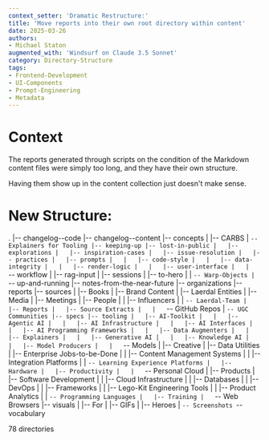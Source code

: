 ```yaml
---
context_setter: 'Dramatic Restructure:'
title: 'Move reports into their own root directory within content'
date: 2025-03-26
authors: 
- Michael Staton
augmented_with: 'Windsurf on Claude 3.5 Sonnet'
category: Directory-Structure
tags:
- Frontend-Development
- UI-Components
- Prompt-Engineering
- Metadata
---
```


# Context
The reports generated through scripts on the condition of the Markdown content files were simply too long, and they have their own structure. 

Having them show up in the content collection just doesn't make sense.  

# New Structure: 

.
|-- changelog--code
|-- changelog--content
|-- concepts
|   |-- CARBS
|   `-- Explainers for Tooling
|-- keeping-up
|-- lost-in-public
|   |-- explorations
|   |-- inspiration-cases
|   |-- issue-resolution
|   |-- practices
|   |-- prompts
|   |   |-- code-style
|   |   |-- data-integrity
|   |   |-- render-logic
|   |   |-- user-interface
|   |   `-- workflow
|   |-- rag-input
|   |-- sessions
|   |-- to-hero
|   |   `-- Warp-Objects
|   `-- up-and-running
|-- notes-from-the-near-future
|-- organizations
|-- reports
|-- sources
|   |-- Books
|   |-- Brand Content
|   |-- Laerdal Entities
|   |-- Media
|   |-- Meetings
|   |-- People
|   |   |-- Influencers
|   |   `-- Laerdal-Team
|   |-- Reports
|   |-- Source Extracts
|   |   `-- GitHub Repos
|   `-- UGC Communities
|-- specs
|-- tooling
|   |-- AI-Toolkit
|   |   |-- Agentic AI
|   |   |-- AI Infrastructure
|   |   |-- AI Interfaces
|   |   |-- AI Programming Frameworks
|   |   |-- Data Augmenters
|   |   |-- Explainers
|   |   |-- Generative AI
|   |   |-- Knowledge AI
|   |   |-- Model Producers
|   |   `-- Models
|   |-- Creative
|   |-- Data Utilities
|   |-- Enterprise Jobs-to-be-Done
|   |   |-- Content Management Systems
|   |   |-- Integration Platforms
|   |   `-- Learning Experience Platforms
|   |-- Hardware
|   |-- Productivity
|   |   `-- Personal Cloud
|   |-- Products
|   |-- Software Development
|   |   |-- Cloud Infrastructure
|   |   |-- Databases
|   |   |-- DevOps
|   |   |-- Frameworks
|   |   |-- Lego-Kit Engineering Tools
|   |   |-- Product Analytics
|   |   `-- Programming Languages
|   |-- Training
|   `-- Web Browsers
|-- visuals
|   |-- For
|   |-- GIFs
|   |-- Heroes
|   `-- Screenshots
`-- vocabulary

78 directories